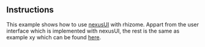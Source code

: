 Instructions
--------------

This example shows how to use [nexusUI](https://github.com/lsu-emdm/nexusUI) with rhizome. Appart from the user interface which is implemented with nexusUI, the rest is the same as example xy which can be found [here](https://github.com/sebpiq/rhizome/tree/master/examples/xy).
